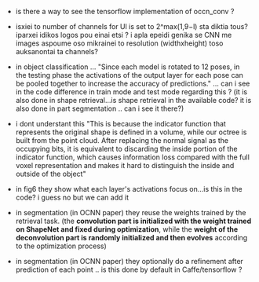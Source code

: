 - is there a way to see the tensorflow implementation of occn_conv ?

- isxiei to number of channels for Ul is set to 2^max(1,9−l) sta diktia tous? iparxei idikos logos pou einai etsi ? i apla epeidi genika se CNN me images aspoume oso mikrainei to resolution (widthxheight) toso auksanontai ta channels?

- in object classification ... "Since each model is rotated to 12 poses, in the testing phase the activations of the output layer for each pose can be pooled together to increase the accuracy of predictions." ... can i see in the code difference in train mode and test mode regarding this ? (it is also done in shape retrieval...is shape retrieval in the available code? it is also done in part segmentation .. can i see it there?)

- i dont understant this "This is because the indicator function that represents the original shape is defined in a volume, while our octree is built from the point cloud. After replacing the normal signal as the occupying bits, it is equivalent to discarding the inside portion of the indicator function, which causes information loss compared with the full voxel representation and makes it hard to distinguish the inside and outside of the object"

- in fig6 they show what each layer's activations focus on...is this in the code? i guess no but we can add it

- in segmentation (in OCNN paper) they reuse the weights trained by the retrieval task.
(the **convolution part is initialized with the weight trained on ShapeNet and fixed during optimization**, while the **weight of the deconvolution part is  randomly initialized and then evolves** according to the optimization process)

- in segmentation (in OCNN paper) they optionally do a refinement after prediction of each point .. is this done by default in Caffe/tensorflow ?


